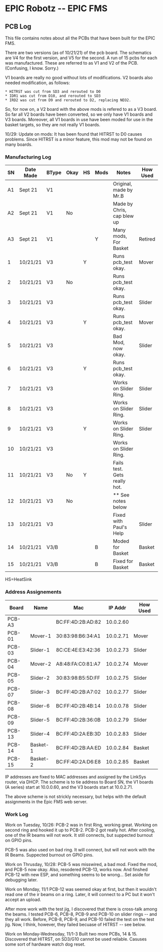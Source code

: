 # EPIC Robotz -- EPIC FMS 
## PCB Log

This file contains notes about all the PCBs that have been built for the EPIC FMS.

There are two versions (as of 10/21/21) of the pcb board.  The schematics are V4 for the
first version, and V5 for the second.  A run of 15 pcbs for each was manufactured.  These
are referred to as V1 and V2 of the PCB.  (Confusing, I know. Sorry.)

V1 boards are really no good without lots of modifications.  V2 boards also needed modification,
as follows:

    * HITRST was cut from SD3 and rerouted to D0
    * IDR1 was cut from D10, and rerouted to SD3
    * IRD2 was cut from D9 and rerouted to D2, replacing NEO2.

So, for now on, a V2 board with the above mods is refered to as a V3 board.  So far all V2 boards have been converted, so we only have V1 boards and V3 boards.  Moreover, all V1 boards in use have been moded for use in the basket targets, so they are not really V1 boards.

10/29: Update on mods:  It has been found that HITRST to D0 causes problems. Since 
HITRST is a minor feature, this mod may not be found on many boards.

### Manufacturing Log

|SN     | Date Made | BType | Okay |HS |Mods| Notes                      |How Used  |
|-------|-----------|-------|------|---|----| -------------------------- |----------|
| A1    | Sept 21   | V1    |      |   |    |Original, made by Mr.B      |          |
| A2    | Sept 21   | V1    |  No  |   |    |Made by Chris, cap blew up  |          |
| A3    | Sept 21   | V1    |      |   | Y  |Many mods, For Basket       | Retired  |
| 1     | 10/21/21  | V3    |      | Y |    |Runs pcb_test okay.         | Mover    |
| 2     | 10/21/21  | V3    |  No  |   |    |Runs pcb_test okay.         |          | 
| 3     | 10/21/21  | V3    |      |   |    |Runs pcb_test okay.         | Slider   |
| 4     | 10/21/21  | V3    |      | Y |    |Runs pcb_test okay.         | Mover    |
| 5     | 10/21/21  | V3    |      |   |    |Bad Mod, now okay.          | Slider   |
| 6     | 10/21/21  | V3    |      | Y |    |Runs pcb_test okay.         |          |
| 7     | 10/21/21  | V3    |      |   |    |Works on Slider Ring.       | Slider   |
| 8     | 10/21/21  | V3    |      |   |    |Works on Slider Ring.       | Slider   |
| 9     | 10/21/21  | V3    |      | Y |    |Works on Slider Ring.       | Slider   |
| 10    | 10/21/21  | V3    |      |   |    |Works on Slider Ring.       |          |
| 11    | 10/21/21  | V3    |  No  | Y |    |Fails test. Gets really hot.|          |
| 12    | 10/21/21  | V3    |  No  |   |    |** See notes below          |          |
| 13    | 10/21/21  | V3    |      |   |    |Fixed with Paul's Help      | Slider   |
| 14    | 10/21/21  | V3/B  |      |   | B  |Moded for Basket            | Basket   |
| 15    | 10/21/21  | V3/B  |      |   | B  |Fixed for Basket            | Basket   |

HS=HeatSink

### Address Assignements

|Board  |Name        |Mac               |IP Addr    |How Used |
|-------|------------|------------------|-----------|---------|
|PCB-A3 |            |BC:FF:4D:2B:AD:82 |10.0.2.60  |         |  
|PCB-01 |Mover-1     |30:83:98:B6:34:A1 |10.0.2.71  | Mover   |  
|PCB-03 |Slider-1    |8C:CE:4E:E3:42:36 |10.0.2.73  | Slider  |  
|PCB-04 |Mover-2     |A8:48:FA:C0:81:A7 |10.0.2.74  | Mover   |  
|PCB-05 |Slider-2    |30:83:98:B5:5D:FF |10.0.2.75  | Slider  |  
|PCB-07 |Slider-3    |BC:FF:4D:2B:A7:02 |10.0.2.77  | Slider  | 
|PCB-08 |Slider-6    |BC:FF:4D:2B:4B:14 |10.0.0.78  | Slider  |
|PCB-09 |Slider-5    |BC:FF:4D:2B:36:0B |10.0.2.79  | Slider  |  
|PCB-13 |Slider-4    |BC:FF:4D:2A:EB:3D |10.0.2.83  | Slider  |  
|PCB-14 |Basket-1    |BC:FF:4D:2B:AA:ED |10.0.2.84  | Basket  |  
|PCB-15 |Basket-2    |BC:FF:4D:2A:D6:E8 |10.0.2.85  | Basket  |  


IP addresses are fixed to MAC addresses and assigned by the LinkSys router,
via DHCP. The scheme is to tie address to Board SN, the V1 boards (A series) start 
at 10.0.0.60, and the V3 boards start at 10.0.2.71.  

The above scheme is not strickly necessary, but helps with the 
default assignments in the Epic FMS web server.


### Work Log

Work on Tuesday, 10/26:
PCB-2 was in first Ring, working great.  Working on second ring
and hooked it up to PCB-2. PCB-2 got really hot.  After cooling, one of
the IR beams will not work.  It still connects, but suppected burnout
on GPIO pins.

PCB-5 was also used on bad ring.  It will connect, but will not
work with the IR Beams.  Suppected burnout on GPIO pins.

Work on Thrusday, 10/28:
PCB-5 was misswired, a bad mod. Fixed the mod, and PCB-5 now okay.
Also, resodered PCB-13, works now.  And finshed PCB-12 with new ESP, and
something seems to be wrong... Set aside for debugging later.

Work on Monday, 11/1
PCB-12 was seemed okay at first, but then it wouldn't read one
of the ir beams on a ring.  Later, it will connect to a PC but
it won't accept an upload.

After more work with the test jig, I discovered that there is
cross-talk among the beams.  I tested PCB-6, PCB-8, PCB-9 and
PCB-10 on slider rings -- and they all work.  Before, PCB-8, PCB-9,
and PCB-10 failed the test on the test jig.  Now, I think, however, 
they failed becuase of HITRST -- see below. 

Work on Monday-Wednesday, 11/1-3
Built two more PCBs, 14 & 15. Discovered that HITRST, on SD3/G10
cannot be used reliable.  Casuses some sort of hardware watch dog
reset. 





